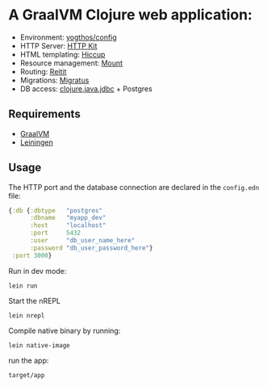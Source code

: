 # A GraalVM Clojure web application:

* Environment: [yogthos/config](https://github.com/yogthos/config)
* HTTP Server: [HTTP Kit](https://github.com/http-kit/http-kit)
* HTML templating: [Hiccup](https://github.com/weavejester/hiccup)
* Resource management: [Mount](https://github.com/tolitius/mount)
* Routing: [Reitit](https://metosin.github.io/reitit/)
* Migrations: [Migratus](https://github.com/yogthos/migratus)
* DB access: [clojure.java.jdbc](https://github.com/clojure/java.jdbc) + Postgres

## Requirements

* [GraalVM](https://github.com/oracle/graal/releases)
* [Leiningen](https://leiningen.org/)

## Usage

The HTTP port and the database connection are declared in the `config.edn` file:

```clojure
{:db {:dbtype   "postgres"
      :dbname   "myapp_dev"
      :host     "localhost"
      :port     5432
      :user     "db_user_name_here"
      :password "db_user_password_here"}
 :port 3000}
```

Run in dev mode:

    lein run

Start the nREPL

    lein nrepl

Compile native binary by running:

    lein native-image

run the app:

    target/app
